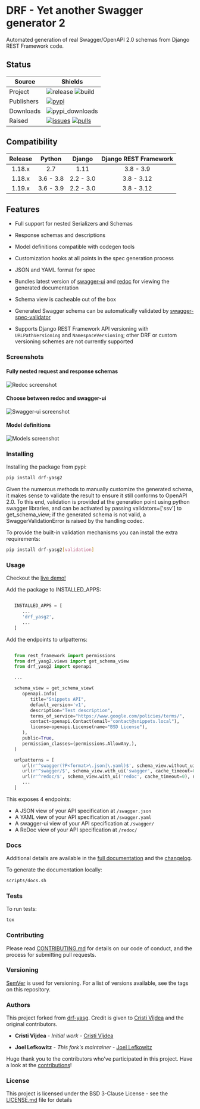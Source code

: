# DRF - Yet another Swagger generator 2

Automated generation of real Swagger/OpenAPI 2.0 schemas from Django REST
Framework code.

## Status

| Source     | Shields                                                        |
| ---------- | -------------------------------------------------------------- |
| Project    | ![release][release] ![build][build]        |
| Publishers | [![pypi][pypi]][pypi_link]                                     |
| Downloads  | ![pypi_downloads][pypi_downloads]                              |
| Raised     | [![issues][issues]][issues_link] [![pulls][pulls]][pulls_link] |

## Compatibility

| Release | Python     | Django    | Django REST Framework |
|:-------:|:----------:|:---------:|:---------------------:|
| 1.18.x  | 2.7        | 1.11      | 3.8 - 3.9             |
| 1.18.x  | 3.6 - 3.8  | 2.2 - 3.0 | 3.8 - 3.12            |
| 1.19.x  | 3.6 - 3.9  | 2.2 - 3.0 | 3.8 - 3.12            |

## Features

* Full support for nested Serializers and Schemas
* Response schemas and descriptions
* Model definitions compatible with codegen tools
* Customization hooks at all points in the spec generation process
* JSON and YAML format for spec
* Bundles latest version of [swagger-ui](https://github.com/swagger-api/swagger-ui)
and [redoc](https://github.com/Rebilly/ReDoc) for viewing the generated documentation

* Schema view is cacheable out of the box
* Generated Swagger schema can be automatically validated by [swagger-spec-validator](https://github.com/Yelp/swagger_spec_validator)

* Supports Django REST Framework API versioning with ``URLPathVersioning`` and
``NamespaceVersioning``; other DRF or custom versioning schemes are not currently
supported

### Screenshots

#### Fully nested request and response schemas

![Redoc screenshot][redoc_screenshot]
#### Choose between redoc and swagger-ui

![Swagger-ui screenshot][swagger_ui_screenshot]

#### Model definitions

![Models screenshot][models_screenshot]

### Installing

Installing the package from pypi:

```bash
pip install drf-yasg2
```

Given the numerous methods to manually customize the generated schema, it makes sense to validate the result to ensure it still conforms to OpenAPI 2.0. To this end, validation is provided at the generation point using python swagger libraries, and can be activated by passing validators=['ssv'] to get_schema_view; if the generated schema is not valid, a SwaggerValidationError is raised by the handling codec. 

To provide the built-in validation mechanisms you can install the extra requirements:

```bash
pip install drf-yasg2[validation]
```

### Usage

Checkout the [live demo!](https://drf_yasg2-demo.herokuapp.com/)

Add the package to INSTALLED_APPS:

```python

   INSTALLED_APPS = [
      ...
      'drf_yasg2',
      ...
   ]
```

Add the endpoints to urlpatterns:

```python

   from rest_framework import permissions
   from drf_yasg2.views import get_schema_view
   from drf_yasg2 import openapi

   ...

   schema_view = get_schema_view(
      openapi.Info(
         title="Snippets API",
         default_version='v1',
         description="Test description",
         terms_of_service="https://www.google.com/policies/terms/",
         contact=openapi.Contact(email="contact@snippets.local"),
         license=openapi.License(name="BSD License"),
      ),
      public=True,
      permission_classes=(permissions.AllowAny,),
   )

   urlpatterns = [
      url(r'^swagger(?P<format>\.json|\.yaml)$', schema_view.without_ui(cache_timeout=0), name='schema-json'),
      url(r'^swagger/$', schema_view.with_ui('swagger', cache_timeout=0), name='schema-swagger-ui'),
      url(r'^redoc/$', schema_view.with_ui('redoc', cache_timeout=0), name='schema-redoc'),
      ...
   ]
```

This exposes 4 endpoints:

* A JSON view of your API specification at ``/swagger.json``
* A YAML view of your API specification at ``/swagger.yaml``
* A swagger-ui view of your API specification at ``/swagger/``
* A ReDoc view of your API specification at ``/redoc/``

### Docs

Additional details are available in the [full documentation](https://drf_yasg2.readthedocs.io/en/latest/) and the [changelog](https://drf_yasg2.readthedocs.io/en/stable/changelog.html).

To generate the documentation locally:

```bash
scripts/docs.sh
```

### Tests

To run tests:

```bash
tox
```

### Contributing

Please read [CONTRIBUTING.md](CONTRIBUTING.md) for details on our code of conduct, and the process for submitting pull requests.

### Versioning

[SemVer](http://semver.org/) is used for versioning. For a list of versions available, see the tags on this repository.

### Authors

This project forked from [drf-yasg](https://github.com/joellefkowitz/drf-yasg).
Credit is given to [Cristi Vîjdea](https://github.com/axnsan12) and the original contributors.

* **Cristi Vîjdea** - _Initial work_ - [Cristi Vîjdea](https://github.com/axnsan12)

* **Joel Lefkowitz** - _This fork's maintainer_ - [Joel Lefkowitz](https://github.com/JoelLefkowitz)

Huge thank you to the contributors who've participated in this project. Have a look at the [contributions](https://github.com/JoelLefkowitz/drf-yasg/pulse)!

### License

This project is licensed under the BSD 3-Clause License - see the [LICENSE.md](LICENSE.md) file for details

<!--- Table links --->

[release]: https://img.shields.io/github/v/tag/joellefkowitz/drf-yasg
[build]:  https://travis-ci.org/JoelLefkowitz/drf-yasg.svg?branch=master

[pypi_downloads]: https://img.shields.io/pypi/dw/drf_yasg2

[pypi]: https://img.shields.io/pypi/v/drf_yasg2 "PyPi"
[pypi_link]: https://pypi.org/project/drf_yasg2

[issues]: https://img.shields.io/github/issues/JoelLefkowitz/drf-yasg "Issues"
[issues_link]: https://github.com/JoelLefkowitz/drf-yasg/issues

[pulls]: https://img.shields.io/github/issues-pr/JoelLefkowitz/drf-yasg "Pull requests"
[pulls_link]: https://github.com/JoelLefkowitz/drf-yasg/pulls

<!--- Image links --->

[redoc_screenshot]: https://raw.githubusercontent.com/JoelLefkowitz/drf-yasg/1.0.2/screenshots/redoc-nested-response.png

[swagger_ui_screenshot]: https://raw.githubusercontent.com/JoelLefkowitz/drf-yasg/1.0.2/screenshots/swagger-ui-list.png

[models_screenshot]: https://raw.githubusercontent.com/JoelLefkowitz/drf-yasg/1.0.2/screenshots/swagger-ui-models.png
